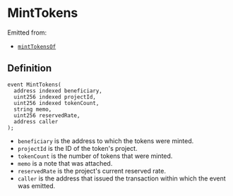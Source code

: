 # MintTokens

Emitted from:

* [`mintTokensOf`](../write/minttokensof.md)

## Definition

```solidity
event MintTokens(
  address indexed beneficiary,
  uint256 indexed projectId,
  uint256 indexed tokenCount,
  string memo,
  uint256 reservedRate,
  address caller
);
```

* `beneficiary` is the address to which the tokens were minted.
* `projectId` is the ID of the token's project.
* `tokenCount` is the number of tokens that were minted.
* `memo` is a note that was attached.
* `reservedRate` is the project's current reserved rate.
* `caller` is the address that issued the transaction within which the event was emitted.
